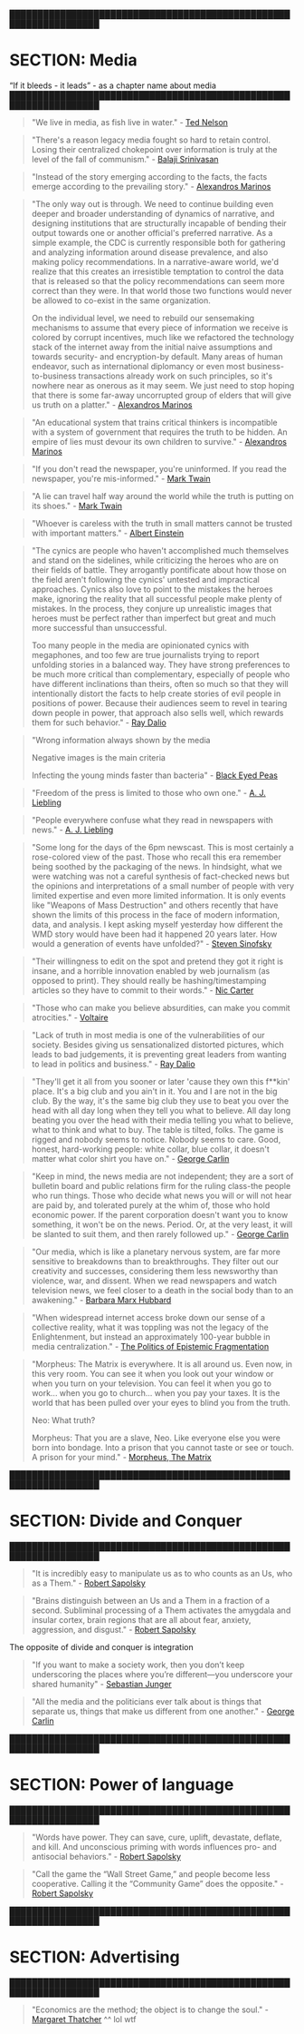 
██████████████████████████████████████████████████████████████████
# SECTION: Media
“If it bleeds - it leads” - as a chapter name about media
██████████████████████████████████████████████████████████████████

> "We live in media, as fish live in water." - [Ted Nelson](https://www.azquotes.com/quote/1405368)


> "There's a reason legacy media fought so hard to retain control. Losing their centralized chokepoint over information is truly at the level of the fall of communism." - [Balaji Srinivasan](https://twitter.com/balajis/status/1767749721156980935)


> "Instead of the story emerging according to the facts, the facts emerge according to the prevailing story." - [Alexandros Marinos](https://twitter.com/alexandrosM/status/1770219558990938294)

> "The only way out is through. We need to continue building even deeper and broader understanding of dynamics of narrative, and designing institutions that are structurally incapable of bending their output towards one or another official's preferred narrative. As a simple example, the CDC is currently responsible both for gathering and analyzing information around disease prevalence, and also making policy recommendations. In a narrative-aware world, we'd realize that this creates an irresistible temptation to control the data that is released so that the policy recommendations can seem more correct than they were. In that world those two functions would never be allowed to co-exist in the same organization.
>
> On the individual level, we need to rebuild our sensemaking mechanisms to assume that every piece of information we receive is colored by corrupt incentives, much like we refactored the technology stack of the internet away from the initial naive assumptions and towards security- and encryption-by default. Many areas of human endeavor, such as international diplomancy or even most business-to-business transactions already work on such principles, so it's nowhere near as onerous as it may seem. We just need to stop hoping that there is some far-away uncorrupted group of elders that will give us truth on a platter." - [Alexandros Marinos](https://twitter.com/alexandrosM/status/1770219558990938294)


> "An educational system that trains critical thinkers is incompatible with a system of government that requires the truth to be hidden. An empire of lies must devour its own children to survive." - [Alexandros Marinos](https://twitter.com/alexandrosM/status/1694068816425238663)


> "If you don't read the newspaper, you're uninformed. If you read the newspaper, you're mis-informed." - [Mark Twain](https://www.goodreads.com/quotes/10001-if-you-don-t-read-the-newspaper-you-re-uninformed-if-you)

> "A lie can travel half way around the world while the truth is putting on its shoes." - [Mark Twain](https://www.goodreads.com/quotes/76-a-lie-can-travel-half-way-around-the-world-while)

> "Whoever is careless with the truth in small matters cannot be trusted with important matters." - [Albert Einstein](https://www.goodreads.com/quotes/32526-whoever-is-careless-with-the-truth-in-small-matters-cannot)


> "The cynics are people who haven't accomplished much themselves and stand on the sidelines, while criticizing the heroes who are on their fields of battle. They arrogantly pontificate about how those on the field aren't following the cynics' untested and impractical approaches. Cynics also love to point to the mistakes the heroes make, ignoring the reality that all successful people make plenty of mistakes. In the process, they conjure up unrealistic images that heroes must be perfect rather than imperfect but great and much more successful than unsuccessful.
>
> Too many people in the media are opinionated cynics with megaphones, and too few are true journalists trying to report unfolding stories in a balanced way. They have strong preferences to be much more critical than complementary, especially of people who have different inclinations than theirs, often so much so that they will intentionally distort the facts to help create stories of evil people in positions of power. Because their audiences seem to revel in tearing down people in power, that approach also sells well, which rewards them for such behavior." - [Ray Dalio](https://seekingalpha.com/article/4314488-why-no-heroes#:~:text=The%20cynics%20are,for%20such%20behavior.)

> "Wrong information always shown by the media
>
> Negative images is the main criteria
>
> Infecting the young minds faster than bacteria" - [Black Eyed Peas](https://genius.com/Black-eyed-peas-where-is-the-love-lyrics#:~:text=Wrong%20information%20always%20shown%20by%20the%20media%0ANegative%20images%20is%20the%20main%20criteria%0AInfecting%20the%20young%20minds%20faster%20than%20bacteria)


> "Freedom of the press is limited to those who own one." - [A. J. Liebling](https://www.goodreads.com/quotes/177973-freedom-of-the-press-is-limited-to-those-who-own)

> "People everywhere confuse what they read in newspapers with news." - [A. J. Liebling](https://www.goodreads.com/quotes/77035-people-everywhere-confuse-what-they-read-in-newspapers-with-news)

> "Some long for the days of the 6pm newscast. This is most certainly a rose-colored view of the past. Those who recall this era remember being soothed by the packaging of the news. In hindsight, what we were watching was not a careful synthesis of fact-checked news but the opinions and interpretations of a small number of people with very limited expertise and even more limited information. It is only events like "Weapons of Mass Destruction" and others recently that have shown the limits of this process in the face of modern information, data, and analysis. I kept asking myself yesterday how different the WMD story would have been had it happened 20 years later. How would a generation of events have unfolded?" - [Steven Sinofsky](https://twitter.com/stevesi/status/1714709247685263419)

> "Their willingness to edit on the spot and pretend they got it right is insane, and a horrible innovation enabled by web journalism (as opposed to print). They should really be hashing/timestamping articles so they have to commit to their words." - [Nic Carter](https://twitter.com/nic__carter/status/1714663896282223098)

> "Those who can make you believe absurdities, can make you commit atrocities." - [Voltaire](https://www.goodreads.com/quotes/20527-those-who-can-make-you-believe-absurdities-can-make-you)


> "Lack of truth in most media is one of the vulnerabilities of our society. Besides giving us sensationalized distorted pictures, which leads to bad judgements, it is preventing great leaders from wanting to lead in politics and business." - [Ray Dalio](https://twitter.com/RayDalio/status/999781767312740352)

> "They'll get it all from you sooner or later 'cause they own this f**kin' place. It's a big club and you ain't in it. You and I are not in the big club. By the way, it's the same big club they use to beat you over the head with all day long when they tell you what to believe. All day long beating you over the head with their media telling you what to believe, what to think and what to buy. The table is tilted, folks. The game is rigged and nobody seems to notice. Nobody seems to care. Good, honest, hard-working people: white collar, blue collar, it doesn't matter what color shirt you have on." - [George Carlin](https://www.azquotes.com/quote/543644)

> "Keep in mind, the news media are not independent; they are a sort of bulletin board and public relations firm for the ruling class-the people who run things. Those who decide what news you will or will not hear are paid by, and tolerated purely at the whim of, those who hold economic power. If the parent corporation doesn't want you to know something, it won't be on the news. Period. Or, at the very least, it will be slanted to suit them, and then rarely followed up." - [George Carlin](https://www.azquotes.com/quote/900399)

> "Our media, which is like a planetary nervous system, are far more sensitive to breakdowns than to breakthroughs. They filter out our creativity and successes, considering them less newsworthy than violence, war, and dissent. When we read newspapers and watch television news, we feel closer to a death in the social body than to an awakening." - [Barbara Marx Hubbard](https://www.azquotes.com/quote/1175885)

> "When widespread internet access broke down our sense of a collective reality, what it was toppling was not the legacy of the Enlightenment, but instead an approximately 100-year bubble in media centralization." - [The Politics of Epistemic Fragmentation](https://modernmythology.net/the-politics-of-epistemic-fragmentation-175d6bbb98a4#:~:text=When%20widespread%20internet%20access%20broke%20down%20our%20sense%20of%20a%20collective%20reality%2C%20what%20it%20was%20toppling%20was%20not%20the%20legacy%20of%20the%20Enlightenment%2C%20but%20instead%20an%20approximately%20100%2Dyear%20bubble%20in%20media%20centralization.)

> "Morpheus: The Matrix is everywhere. It is all around us. Even now, in this very room. You can see it when you look out your window or when you turn on your television. You can feel it when you go to work... when you go to church... when you pay your taxes. It is the world that has been pulled over your eyes to blind you from the truth.
>
> Neo: What truth?
>
> Morpheus: That you are a slave, Neo. Like everyone else you were born into bondage. Into a prison that you cannot taste or see or touch. A prison for your mind." - [Morpheus, The Matrix](https://www.goodreads.com/quotes/3861325-morpheus-the-matrix-is-everywhere-it-is-all-around-us)

██████████████████████████████████████████████████████████████████
# SECTION: Divide and Conquer
██████████████████████████████████████████████████████████████████

> "It is incredibly easy to manipulate us as to who counts as an Us, who as a Them." - [Robert Sapolsky](https://www.azquotes.com/quote/1562507)

> "Brains distinguish between an Us and a Them in a fraction of a second. Subliminal processing of a Them activates the amygdala and insular cortex, brain regions that are all about fear, anxiety, aggression, and disgust." - [Robert Sapolsky](https://www.azquotes.com/quote/1562506)

The opposite of divide and conquer is integration

> "If you want to make a society work, then you don’t keep underscoring the places where you’re different—you underscore your shared humanity" - [Sebastian Junger](https://www.goodreads.com/quotes/7691361-if-you-want-to-make-a-society-work-then-you)

> "All the media and the politicians ever talk about is things that separate us, things that make us different from one another." - [George Carlin](https://www.azquotes.com/quote/1069412)


██████████████████████████████████████████████████████████████████
# SECTION: Power of language
██████████████████████████████████████████████████████████████████

> "Words have power. They can save, cure, uplift, devastate, deflate, and kill. And unconscious priming with words influences pro- and antisocial behaviors." - [Robert Sapolsky](https://www.goodreads.com/quotes/8796369-words-have-power-they-can-save-cure-uplift-devastate-deflate)

> "Call the game the “Wall Street Game,” and people become less cooperative. Calling it the “Community Game” does the opposite." - [Robert Sapolsky](https://www.goodreads.com/quotes/8702794-call-the-game-the-wall-street-game-and-people-become)


██████████████████████████████████████████████████████████████████
# SECTION: Advertising
██████████████████████████████████████████████████████████████████

> "Economics are the method; the object is to change the soul." - [Margaret Thatcher](https://www.azquotes.com/quote/665382)
^^ lol wtf



